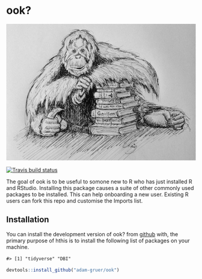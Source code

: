 
<!-- README.md is generated from README.Rmd. Please edit that file -->
ook?
====

![the libarian](inst/pics/librarian.jpg)

[![Travis build status](https://travis-ci.org/adam-gruer/ook.svg?branch=master)](https://travis-ci.org/adam-gruer/ook)

The goal of ook is to be useful to somone new to R who has just installed R and RStudio. Installing this package causes a suite of other commonly used packages to be installed. This can help onboarding a new user. Existing R users can fork this repo and customise the Imports list.

Installation
------------

You can install the development version of ook? from [github](https://github.com/adam-gruer/ook) with, the primary purpose of hthis is to install the following list of packages on your machine.

    #> [1] "tidyverse" "DBI"

``` r
devtools::install_github("adam-gruer/ook") 
```
